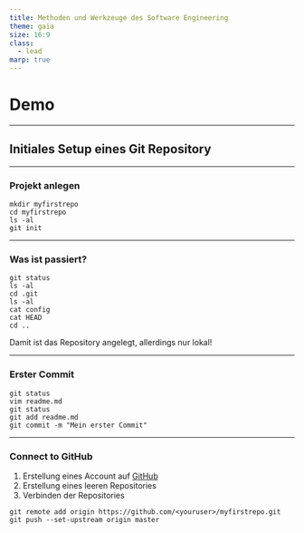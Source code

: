 ```yaml
---
title: Methoden und Werkzeuge des Software Engineering
theme: gaia
size: 16:9
class:
  - lead
marp: true
---
```

# Demo
--- 
## Initiales Setup eines Git Repository
---
### Projekt anlegen
```
mkdir myfirstrepo
cd myfirstrepo
ls -al
git init
```

---
### Was ist passiert?
```
git status
ls -al
cd .git
ls -al
cat config
cat HEAD
cd ..
```
Damit ist das Repository angelegt, allerdings nur lokal!

---
### Erster Commit
```
git status
vim readme.md
git status
git add readme.md
git commit -m "Mein erster Commit"
```

---
### Connect to GitHub
1. Erstellung eines Account auf [GitHub](www.github.com)
2. Erstellung eines leeren Repositories
3. Verbinden der Repositories 
```
git remote add origin https://github.com/<youruser>/myfirstrepo.git
git push --set-upstream origin master
```
